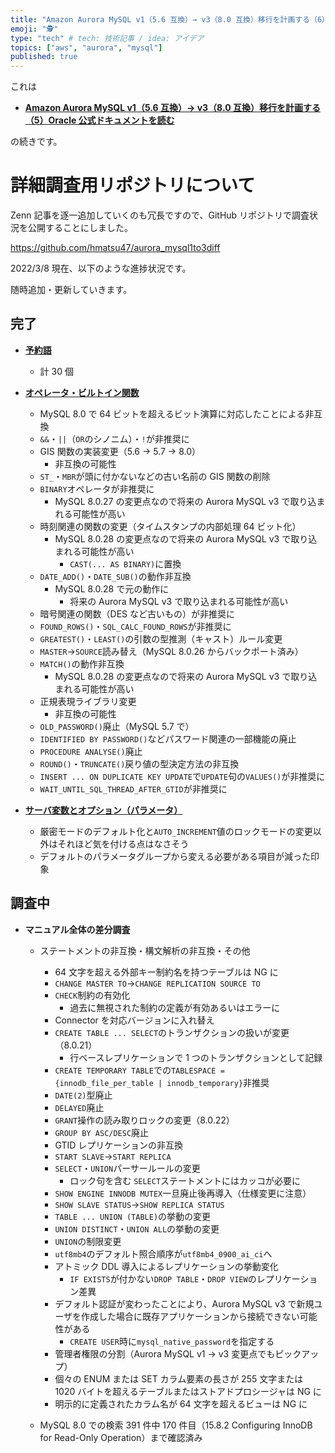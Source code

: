 ```yaml
---
title: "Amazon Aurora MySQL v1（5.6 互換）→ v3（8.0 互換）移行を計画する（6）詳細調査について"
emoji: "🕵"
type: "tech" # tech: 技術記事 / idea: アイデア
topics: ["aws", "aurora", "mysql"]
published: true
---
```


これは

- **[Amazon Aurora MySQL v1（5.6 互換）→ v3（8.0 互換）移行を計画する（5）Oracle 公式ドキュメントを読む](/hmatsu47/articles/aurora-mysql3-005-ref-ora-01)**

の続きです。

# 詳細調査用リポジトリについて

Zenn 記事を逐一追加していくのも冗長ですので、GitHub リポジトリで調査状況を公開することにしました。

https://github.com/hmatsu47/aurora_mysql1to3diff

2022/3/8 現在、以下のような進捗状況です。

随時追加・更新していきます。

## 完了

- **[予約語](https://github.com/hmatsu47/aurora_mysql1to3diff/blob/main/mysql57_80_reserved.md)**
  - 計 30 個

- **[オペレータ・ビルトイン関数](https://github.com/hmatsu47/aurora_mysql1to3diff/blob/main/mysql57_80_func_oper.md)**
  - MySQL 8.0 で 64 ビットを超えるビット演算に対応したことによる非互換
  - `&&`・`||`（`OR`のシノニム）・`!`が非推奨に
  - GIS 関数の実装変更（5.6 → 5.7 → 8.0）
    - 非互換の可能性
  - `ST_`・`MBR`が頭に付かないなどの古い名前の GIS 関数の削除
  - `BINARY`オペレータが非推奨に
    - MySQL 8.0.27 の変更点なので将来の Aurora MySQL v3 で取り込まれる可能性が高い
  - 時刻関連の関数の変更（タイムスタンプの内部処理 64 ビット化）
    - MySQL 8.0.28 の変更点なので将来の Aurora MySQL v3 で取り込まれる可能性が高い
      - `CAST(... AS BINARY)`に置換
  - `DATE_ADD()`・`DATE_SUB()`の動作非互換
    - MySQL 8.0.28 で元の動作に
      - 将来の Aurora MySQL v3 で取り込まれる可能性が高い
  - 暗号関連の関数（DES など古いもの）が非推奨に
  - `FOUND_ROWS()`・`SQL_CALC_FOUND_ROWS`が非推奨に
  - `GREATEST()`・`LEAST()`の引数の型推測（キャスト）ルール変更
  - `MASTER`→`SOURCE`読み替え（MySQL 8.0.26 からバックポート済み）
  - `MATCH()`の動作非互換
    - MySQL 8.0.28 の変更点なので将来の Aurora MySQL v3 で取り込まれる可能性が高い
  - 正規表現ライブラリ変更
    - 非互換の可能性
  - `OLD_PASSWORD()`廃止（MySQL 5.7 で）
  - `IDENTIFIED BY PASSWORD()`などパスワード関連の一部機能の廃止
  - `PROCEDURE ANALYSE()`廃止
  - `ROUND()`・`TRUNCATE()`戻り値の型決定方法の非互換
  - `INSERT ... ON DUPLICATE KEY UPDATE`で`UPDATE`句の`VALUES()`が非推奨に
  - `WAIT_UNTIL_SQL_THREAD_AFTER_GTID`が非推奨に
- **[サーバ変数とオプション（パラメータ）](https://github.com/hmatsu47/aurora_mysql1to3diff/blob/main/aurora-mysql1_3_param.md)**
  - 厳密モードのデフォルト化と`AUTO_INCREMENT`値のロックモードの変更以外はそれほど気を付ける点はなさそう
  - デフォルトのパラメータグループから変える必要がある項目が減った印象

## 調査中

- **マニュアル全体の差分調査**
  - ステートメントの非互換・構文解析の非互換・その他
    - 64 文字を超える外部キー制約名を持つテーブルは NG に
    - `CHANGE MASTER TO`→`CHANGE REPLICATION SOURCE TO`
    - `CHECK`制約の有効化
      - 過去に無視された制約の定義が有効あるいはエラーに
    - Connector を対応バージョンに入れ替え
    - `CREATE TABLE ... SELECT`のトランザクションの扱いが変更（8.0.21）
      - 行ベースレプリケーションで 1 つのトランザクションとして記録
    - `CREATE TEMPORARY TABLE`での`TABLESPACE = {innodb_file_per_table | innodb_temporary}`非推奨
    - `DATE(2)`型廃止
    - `DELAYED`廃止
    - `GRANT`操作の読み取りロックの変更（8.0.22）
    - `GROUP BY ASC/DESC`廃止
    - GTID レプリケーションの非互換
    - `START SLAVE`→`START REPLICA`
    - `SELECT`・`UNION`パーサールールの変更
      - ロック句を含む `SELECT`ステートメントにはカッコが必要に
    - `SHOW ENGINE INNODB MUTEX`一旦廃止後再導入（仕様変更に注意）
    - `SHOW SLAVE STATUS`→`SHOW REPLICA STATUS`
    - `TABLE ... UNION (TABLE)`の挙動の変更
    - `UNION DISTINCT`・`UNION ALL`の挙動の変更
    - `UNION`の制限変更
    - `utf8mb4`のデフォルト照合順序が`utf8mb4_0900_ai_ci`へ
    - アトミック DDL 導入によるレプリケーションの挙動変化
      - `IF EXISTS`が付かない`DROP TABLE`・`DROP VIEW`のレプリケーション差異
    - デフォルト認証が変わったことにより、Aurora MySQL v3 で新規ユーザを作成した場合に既存アプリケーションから接続できない可能性がある
      - `CREATE USER`時に`mysql_native_password`を指定する
    - 管理者権限の分割（Aurora MySQL v1 → v3 変更点でもピックアップ）
    - 個々の ENUM または SET カラム要素の長さが 255 文字または 1020 バイトを超えるテーブルまたはストアドプロシージャは NG に
    - 明示的に定義されたカラム名が 64 文字を超えるビューは NG に

  - MySQL 8.0 での検索 391 件中 170 件目（15.8.2 Configuring InnoDB for Read-Only Operation）まで確認済み
